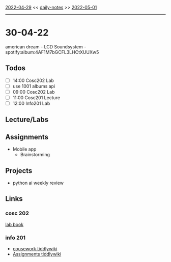 [2022-04-29](daily_notes/2022-04-29) << [daily-notes](notes/daily-notes.md) >> [2022-05-01](daily_notes/2022-05-01)

---

# 30-04-22

american dream - LCD Soundsystem - spotify:album:4AF1M7bGCFL3LHCtXUUXw5

## Todos
- [ ] 14:00 Cosc202 Lab
- [ ] use 1001 albums api
- [ ] 09:00 Cosc202 Lab
- [ ] 11:00 Cosc201 Lecture
- [ ] 12:00 Info201 Lab

## Lecture/Labs



## Assignments
- Mobile app
	- Brainstorming

## Projects
- python ai weekly review

## Links

### cosc 202

[lab book](https://cosc202.cspages.otago.ac.nz/lab-book/COSC202LabBook.pdf)

### info 201

- [cousework tiddlywiki](https://isgb.otago.ac.nz/infosci/INFO201/labs_release/raw/master/output/info201_labs.html#)
- [Assignments tiddlywiki](https://open.spotify.com/album/23DJ3KNE5JXi61G31T2Kni?si=-zZEHXIxT2qOEN6_Ns5C5Ql)